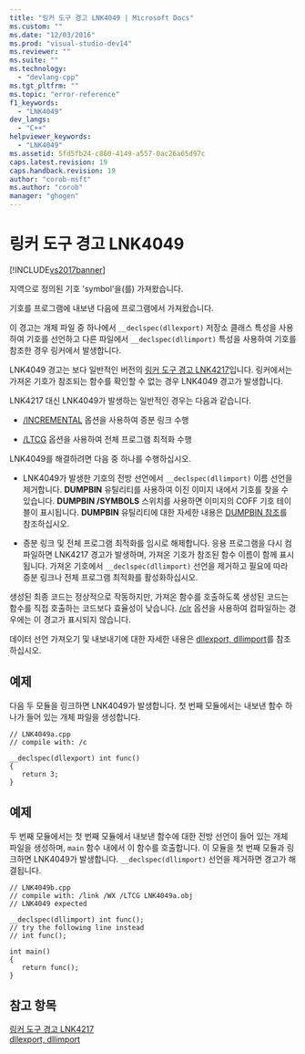 ```yaml
---
title: "링커 도구 경고 LNK4049 | Microsoft Docs"
ms.custom: ""
ms.date: "12/03/2016"
ms.prod: "visual-studio-dev14"
ms.reviewer: ""
ms.suite: ""
ms.technology: 
  - "devlang-cpp"
ms.tgt_pltfrm: ""
ms.topic: "error-reference"
f1_keywords: 
  - "LNK4049"
dev_langs: 
  - "C++"
helpviewer_keywords: 
  - "LNK4049"
ms.assetid: 5fd5fb24-c860-4149-a557-0ac26a65d97c
caps.latest.revision: 19
caps.handback.revision: 19
author: "corob-msft"
ms.author: "corob"
manager: "ghogen"
---
```

# 링커 도구 경고 LNK4049
[!INCLUDE[vs2017banner](../../assembler/inline/includes/vs2017banner.md)]

지역으로 정의된 기호 'symbol'을\(를\) 가져왔습니다.  
  
 기호를 프로그램에 내보낸 다음에 프로그램에서 가져왔습니다.  
  
 이 경고는 개체 파일 중 하나에서 `__declspec(dllexport)` 저장소 클래스 특성을 사용하여 기호를 선언하고 다른 파일에서 `__declspec(dllimport)` 특성을 사용하여 기호를 참조한 경우 링커에서 발생합니다.  
  
 LNK4049 경고는 보다 일반적인 버전의 [링커 도구 경고 LNK4217](../../error-messages/tool-errors/linker-tools-warning-lnk4217.md)입니다.  링커에서는 가져온 기호가 참조되는 함수를 확인할 수 없는 경우 LNK4049 경고가 발생합니다.  
  
 LNK4217 대신 LNK4049가 발생하는 일반적인 경우는 다음과 같습니다.  
  
-   [\/INCREMENTAL](../../build/reference/incremental-link-incrementally.md) 옵션을 사용하여 증분 링크 수행  
  
-   [\/LTCG](../../build/reference/ltcg-link-time-code-generation.md) 옵션을 사용하여 전체 프로그램 최적화 수행  
  
 LNK4049를 해결하려면 다음 중 하나를 수행하십시오.  
  
-   LNK4049가 발생한 기호의 전방 선언에서 `__declspec(dllimport)` 이름 선언을 제거합니다.  **DUMPBIN** 유틸리티를 사용하여 이진 이미지 내에서 기호를 찾을 수 있습니다.  **DUMPBIN \/SYMBOLS** 스위치를 사용하면 이미지의 COFF 기호 테이블이 표시됩니다.  **DUMPBIN** 유틸리티에 대한 자세한 내용은 [DUMPBIN 참조](../../build/reference/dumpbin-reference.md)를 참조하십시오.  
  
-   증분 링크 및 전체 프로그램 최적화를 임시로 해제합니다.  응용 프로그램을 다시 컴파일하면 LNK4217 경고가 발생하며, 가져온 기호가 참조된 함수 이름이 함께 표시됩니다.  가져온 기호에서 `__declspec(dllimport)` 선언을 제거하고 필요에 따라 증분 링크나 전체 프로그램 최적화를 활성화하십시오.  
  
 생성된 최종 코드는 정상적으로 작동하지만, 가져온 함수를 호출하도록 생성된 코드는 함수를 직접 호출하는 코드보다 효율성이 낮습니다.  [\/clr](../../build/reference/clr-common-language-runtime-compilation.md) 옵션을 사용하여 컴파일하는 경우에는 이 경고가 표시되지 않습니다.  
  
 데이터 선언 가져오기 및 내보내기에 대한 자세한 내용은 [dllexport, dllimport](../../cpp/dllexport-dllimport.md)를 참조하십시오.  
  
## 예제  
 다음 두 모듈을 링크하면 LNK4049가 발생합니다.  첫 번째 모듈에서는 내보낸 함수 하나가 들어 있는 개체 파일을 생성합니다.  
  
```  
// LNK4049a.cpp  
// compile with: /c  
  
__declspec(dllexport) int func()   
{  
   return 3;  
}  
```  
  
## 예제  
 두 번째 모듈에서는 첫 번째 모듈에서 내보낸 함수에 대한 전방 선언이 들어 있는 개체 파일을 생성하며, `main` 함수 내에서 이 함수를 호출합니다.  이 모듈을 첫 번째 모듈과 링크하면 LNK4049가 발생합니다.  `__declspec(dllimport)` 선언을 제거하면 경고가 해결됩니다.  
  
```  
// LNK4049b.cpp  
// compile with: /link /WX /LTCG LNK4049a.obj  
// LNK4049 expected  
  
__declspec(dllimport) int func();  
// try the following line instead  
// int func();  
  
int main()  
{  
   return func();  
}  
```  
  
## 참고 항목  
 [링커 도구 경고 LNK4217](../../error-messages/tool-errors/linker-tools-warning-lnk4217.md)   
 [dllexport, dllimport](../../cpp/dllexport-dllimport.md)